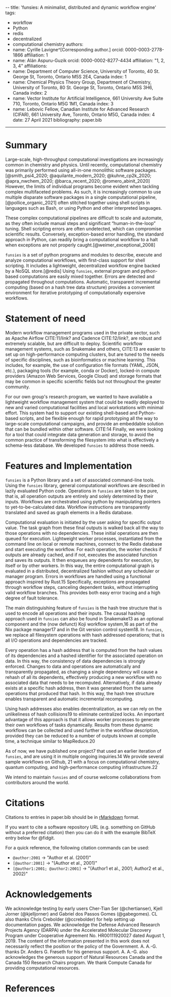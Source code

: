 --
title: 'funsies: A minimalist, distributed and dynamic workflow engine'
tags:
  - workflow
  - Python
  - redis
  - decentralized
  - computational chemistry
authors:
  - name: Cyrille Lavigne^[Corresponding author.]
    orcid: 0000-0003-2778-1866
    affiliation: 1
  - name: Alán Aspuru-Guzik
    orcid: 0000-0002-8277-4434
    affiliation: "1, 2, 3, 4"
affiliations:
  - name: Department of Computer Science, University of Toronto, 40 St. George
 St, Toronto, Ontario M5S 2E4, Canada
    index: 1
  - name: Chemical Physics Theory Group, Department of Chemistry, University of Toronto, 80 St. George St, Toronto, Ontario M5S 3H6, Canada
    index: 2
  - name: Vector Institute for Artificial Intelligence, 661 University Ave Suite 710, Toronto, Ontario M5G 1M1, Canada
    index: 3
  - name: Lebovic Fellow, Canadian Institute for Advanced Research (CIFAR), 661 University Ave, Toronto, Ontario M5G, Canada
    index: 4
date: 27 April 2021
bibliography: paper.bib

---

# Summary

Large-scale, high-throughput computational investigations are increasingly
common in chemistry and physics. Until recently, computational chemistry was
primarily performed using all-in-one monolithic software
packages.[@smith_psi4_2020; @aquilante_modern_2020; @kuhne_cp2k_2020;
@apra_nwchem_2020; @barca_recent_2020; @romero_abinit_2020] However, the
limits of individual programs become evident when tackling complex
multifaceted problems. As such, it is increasingly common to use multiple
disparate software packages in a single computational pipeline,
[@pollice_organic_2021] often stitched together using shell scripts in
languages such as Bash, or using Python and other interpreted languages.

These complex computational pipelines are difficult to scale and automate, as
they often include manual steps and significant “human-in-the-loop” tuning.
Shell scripting errors are often undetected, which can compromise
scientific results. Conversely, exception-based error handling, the standard
approach in Python, can readily bring a computational workflow to a halt when
exceptions are not properly caught.[@weimer_exceptional_2008]

`funsies` is a set of python programs and modules to describe, execute and
analyze computational workflows, with first-class support for shell scripting.
It includes a lightweight, decentralized workflow engine backed by a NoSQL
store.[@redis] Using `funsies`, external program and python-based computations
are easily mixed together. Errors are detected and propagated throughout
computations. Automatic, transparent incremental computing (based on a hash
tree data structure) provides a convenient environment for iterative
prototyping of computationally expensive workflows.

# Statement of need


Modern workflow management programs used in the private sector, such as Apache
Airflow CITE:11/link? and Cadence CITE:12/link?, are robust and extremely
scalable, but are difficult to deploy. Scientific workflow management systems,
such as Snakemake and others, CITE:13 are easier to set up on high-performance
computing clusters, but are tuned to the needs of specific disciplines, such
as bioinformatics or machine learning. This includes, for example, the use of
configuration file formats (YAML, JSON, etc.), packaging tools (for example,
conda or Docker), locked-in compute providers (Amazon Web Services, Google
Cloud) and storage formats that may be common in specific scientific fields
but not throughout the greater community.

For our own group's research program, we wanted to have available a
lightweight workflow management system that could be readily deployed to new
and varied computational facilities and local workstations with minimal
effort. This system had to support our existing shell-based and Python-based
scripts, and be flexible enough for rapid prototyping all the way to
large-scale computational campaigns, and provide an embeddable solution that
can be bundled within other software. CITE:14 Finally, we were looking for a
tool that could integrate data generation and storage, to avoid the common
practice of transforming the filesystem into what is effectively a schema-less
database. We developed `funsies` to address those needs.


# Features and Implementation

`funsies` is a Python library and a set of associated command-line tools.
Using the `funsies` library, general computational workflows are described in
lazily evaluated Python code. Operations in `funsies` are taken to be pure,
that is, all operation outputs are entirely and solely determined by their
inputs. Workflows are orchestrated using python by manipulating pointers to
yet-to-be-calculated data. Workflow instructions are transparently translated
and saved as graph elements in a Redis database.

Computational evaluation is initiated by the user asking for specific output
value. The task graph from these final outputs is walked back all the way to
those operations with no dependencies. These initial operations are then
queued for execution. Lightweight worker processes, instantiated from the
command line on local or remote machines, connect to the Redis database and
start executing the workflow. For each operation, the worker checks if outputs
are already cached, and if not, executes the associated function and saves its
outputs. It then enqueues any dependents for execution, by itself or by other
workers. In this way, the entire computational graph is evaluated in a
distributed, decentralized fashion without any scheduler or manager program.
Errors in workflows are handled using a functional approach inspired by
Rust.15 Specifically, exceptions are propagated through workflow steps,
canceling dependent tasks, without interrupting valid workflow branches. This
provides both easy error tracing and a high degree of fault tolerance.


The main distinguishing feature of `funsies` is the hash tree structure that
is used to encode all operations and their inputs. The causal hashing approach
used in `funsies` can also be found in Snakemake13 as an optional component
and the (now defunct) Koji workflow system,16 as part of the Nix package
manager17 and in the Git version control system18. In `funsies`, we replace
all filesystem operations with hash addressed operations; that is all I/O
operations and dependencies are tracked.

Every operation has a hash address that is computed from the hash values of
its dependencies and a hashed identifier for the associated operation on data.
In this way, the consistency of data dependencies is strongly enforced.
Changes to data and operations are automatically and transparently propagated,
as changing a single dependency will cause a rehash of all its dependents,
effectively producing a new workflow with no associated data that needs to be
recomputed. Alternatively, if data already exists at a specific hash address,
then it was generated from the same operations that produced that hash. In
this way, the hash tree structure enables transparent and automatic
incremental recomputing. 

Using hash addresses also enables decentralization, as we can rely on the
unlikeliness of hash collisions19 to eliminate centralized locks. An important
advantage of this approach is that it allows worker processes to generate
their own workflows of tasks dynamically. Results from these dynamic workflows
can be collected and used further in the workflow description, provided they
can be reduced to a number of outputs known at compile time, a technique
similar to MapReduce.20

As of now, we have published one project7 that used an earlier iteration of
`funsies`, and are using it in multiple ongoing inquiries.14 We provide
several sample workflows on Github, 21 with a focus on computational
chemistry, quantum computing, and high-performance computing infrastructure.22

We intend to maintain `funsies` and of course welcome collaborations from
contributors around the world.


# Citations

Citations to entries in paper.bib should be in
[rMarkdown](http://rmarkdown.rstudio.com/authoring_bibliographies_and_citations.html)
format.

If you want to cite a software repository URL (e.g. something on GitHub without a preferred
citation) then you can do it with the example BibTeX entry below for @fidgit.

For a quick reference, the following citation commands can be used:
- `@author:2001`  ->  "Author et al. (2001)"
- `[@author:2001]` -> "(Author et al., 2001)"
- `[@author1:2001; @author2:2001]` -> "(Author1 et al., 2001; Author2 et al., 2002)"



# Acknowledgements

We acknowledge testing by early users Cher-Tian Ser (@chertianser), Kjell Jorner (@kjelljorner) and Gabriel dos Passos Gomes (@gabegomes). CL also thanks Chris Crebolder (@ccrebolder) for help setting up documentation pages. We  acknowledge  the  Defense Advanced  Research  Projects  Agency  (DARPA)  under  the  Accelerated  Molecular  Discovery  Program under  Cooperative  Agreement  No.  HR00111920027  dated  August  1,  2019.  The  content  of  the information  presented  in  this  work  does  not  necessarily  reflect  the  position  or  the  policy  of  the Government. A. A.-G.   thanks Dr. Anders   G.   Frøseth   for   his   generous   support.   A. A.-G.   also acknowledges the generous support of Natural Resources Canada and the Canada 150 Research Chairs program. We thank Compute Canada for providing computational resources.


# References
